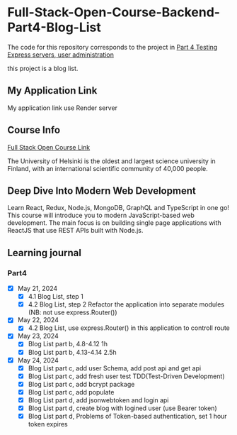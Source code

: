 # Full-Stack-Open-Course-Backend-Part4-Blog-List

The code for this repository corresponds to the project in [Part 4 Testing Express servers, user administration](https://fullstackopen.com/en/part4)

this project is a blog list.

## My Application Link

My application link use Render server

## Course Info

[Full Stack Open Course Link](https://fullstackopen.com/en/)

The University of Helsinki is the oldest and largest science university in Finland, with an international scientific community of 40,000 people.

## Deep Dive Into Modern Web Development

Learn React, Redux, Node.js, MongoDB, GraphQL and TypeScript in one go! This course will introduce you to modern JavaScript-based web development. The main focus is on building single page applications with ReactJS that use REST APIs built with Node.js.

## Learning journal

### Part4

- [x] May 21, 2024
  - [x] 4.1 Blog List, step 1
  - [x] 4.2 Blog List, step 2 Refactor the application into separate modules (NB: not use express.Router())
- [x] May 22, 2024
  - [x] 4.2 Blog List,  use express.Router() in this application to controll route
- [x] May 23, 2024
  - [x] Blog List part b, 4.8-4.12 1h
  - [x] Blog List part b, 4.13-4.14 2.5h
- [x] May 24, 2024
  - [x] Blog List part c, add user Schema, add post api and get api
  - [x] Blog List part c, add fresh user test TDD(Test-Driven Development)
  - [x] Blog List part c, add bcrypt package
  - [x] Blog List part c, add populate
  - [x] Blog List part d, add jsonwebtoken and login api
  - [x] Blog List part d, create  blog with logined user (use Bearer token)
  - [x] Blog List part d, Problems of Token-based authentication, set 1 hour token expires
